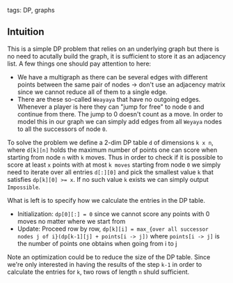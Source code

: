 tags: DP, graphs

## Intuition
This is a simple DP problem that relies on an underlying graph but there is no need to acutally build the graph, it is sufficient to store it as an adjacency list. A few things one should pay attention to here:
- We have a multigraph as there can be several edges with different points between the same pair of nodes -> don't use an adjacency matrix since we cannot reduce all of them to a single edge.
- There are these so-called `Weayaya` that have no outgoing edges. Whenever a player is here they can "jump for free" to node `0` and continue from there. The jump to 0 doesn't count as a move. In order to model this in our graph we can simply add edges from all `Weyaya` nodes to all the successors of node `0`.

To solve the problem we define a 2-dim DP table `d` of dimensions `k x n`, where `d[k][n]` holds the maximum number of points one can score when starting from node `n` with `k` moves. Thus in order to check if it is possible to score at least `x` points with at most `k moves` starting from node `0` we simply need to iterate over all entries `d[:][0]` and pick the smallest value `k` that satisfies `dp[k][0] >= x`. If no such value `k` exists we can simply output `Impossible`.

What is left is to specify how we calculate the entries in the DP table.
- Initialization: `dp[0][:] = 0` since we cannot score any points with 0 moves no matter where we start from
- Update: Proceed row by row, `dp[k][i] = max_{over all successor nodes j of i}(dp[k-1][j] + points[i -> j])` where `points[i -> j]` is the number of points one obtains when going from i to j

Note an optimization could be to reduce the size of the DP table. Since we're only interested in having the results of the step `k-1` in order to calculate the entries for `k`, two rows of length `n` shuld sufficient.
